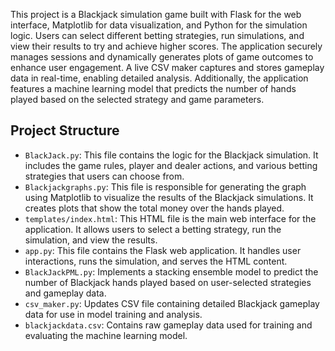 This project is a Blackjack simulation game built with Flask for the web interface, Matplotlib for data visualization, and Python for the simulation logic. Users can select different betting strategies, run simulations, and view their results to try and achieve higher scores. The application securely manages sessions and dynamically generates plots of game outcomes to enhance user engagement. A live CSV maker captures and stores gameplay data in real-time, enabling detailed analysis. Additionally, the application features a machine learning model that predicts the number of hands played based on the selected strategy and game parameters.

## Project Structure

- `BlackJack.py`: This file contains the logic for the Blackjack simulation. It includes the game rules, player and dealer actions, and various betting strategies that users can choose from.
- `Blackjackgraphs.py`: This file is responsible for generating the graph using Matplotlib to visualize the results of the Blackjack simulations. It creates plots that show the total money over the hands played.
- `templates/index.html`: This HTML file is the main web interface for the application. It allows users to select a betting strategy, run the simulation, and view the results.
- `app.py`: This file contains the Flask web application. It handles user interactions, runs the simulation, and serves the HTML content.
- `BlackJackPML.py`: Implements a stacking ensemble model to predict the number of Blackjack hands played based on user-selected strategies and gameplay data.
- `csv_maker.py`: Updates CSV file containing detailed Blackjack gameplay data for use in model training and analysis.
- `blackjackdata.csv`: Contains raw gameplay data used for training and evaluating the machine learning model.



